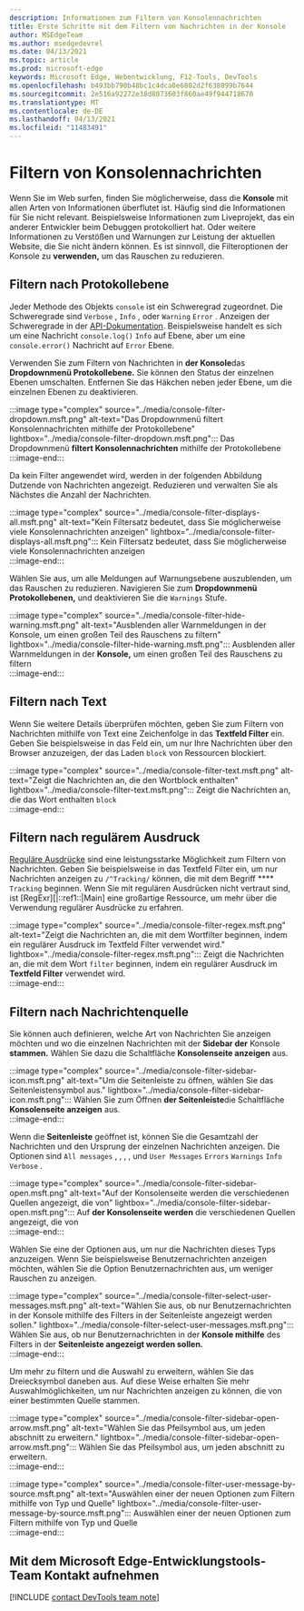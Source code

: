 ```yaml
---
description: Informationen zum Filtern von Konsolennachrichten
title: Erste Schritte mit dem Filtern von Nachrichten in der Konsole
author: MSEdgeTeam
ms.author: msedgedevrel
ms.date: 04/13/2021
ms.topic: article
ms.prod: microsoft-edge
keywords: Microsoft Edge, Webentwicklung, F12-Tools, DevTools
ms.openlocfilehash: b493bb790b48bc1c4dca0e6802d2f638099b7644
ms.sourcegitcommit: 2e516a92272e38d8073603f860ae49f944718670
ms.translationtype: MT
ms.contentlocale: de-DE
ms.lasthandoff: 04/13/2021
ms.locfileid: "11483491"
---
```

# <a name="filter-console-messages"></a>Filtern von Konsolennachrichten  

Wenn Sie im Web surfen, finden Sie möglicherweise, dass die **Konsole** mit allen Arten von Informationen überflutet ist.  Häufig sind die Informationen für Sie nicht relevant.  Beispielsweise Informationen zum Liveprojekt, das ein anderer Entwickler beim Debuggen protokolliert hat.  Oder weitere Informationen zu Verstößen und Warnungen zur Leistung der aktuellen Website, die Sie nicht ändern können.  Es ist sinnvoll, die Filteroptionen der Konsole zu **verwenden,** um das Rauschen zu reduzieren.  

## <a name="filter-by-log-level"></a>Filtern nach Protokollebene  

Jeder Methode des Objekts `console` ist ein Schweregrad zugeordnet.  Die Schweregrade sind `Verbose` , `Info` , oder `Warning` `Error` .  Anzeigen der Schweregrade in der [API-Dokumentation][DevtoolsConsoleApi].  Beispielsweise handelt es sich um eine Nachricht `console.log()` `Info` auf Ebene, aber um eine `console.error()` Nachricht auf `Error` Ebene.  

Verwenden Sie zum Filtern von Nachrichten in **der Konsole**das **Dropdownmenü Protokollebene.**  Sie können den Status der einzelnen Ebenen umschalten.  Entfernen Sie das Häkchen neben jeder Ebene, um die einzelnen Ebenen zu deaktivieren.  

:::image type="complex" source="../media/console-filter-dropdown.msft.png" alt-text="Das Dropdownmenü filtert Konsolennachrichten mithilfe der Protokollebene" lightbox="../media/console-filter-dropdown.msft.png":::
    Das Dropdownmenü **filtert Konsolennachrichten** mithilfe der Protokollebene  
:::image-end:::  

Da kein Filter angewendet wird, werden in der folgenden Abbildung Dutzende von Nachrichten angezeigt.  Reduzieren und verwalten Sie als Nächstes die Anzahl der Nachrichten.  

:::image type="complex" source="../media/console-filter-displays-all.msft.png" alt-text="Kein Filtersatz bedeutet, dass Sie möglicherweise viele Konsolennachrichten anzeigen" lightbox="../media/console-filter-displays-all.msft.png":::
    Kein Filtersatz bedeutet, dass Sie möglicherweise viele Konsolennachrichten anzeigen  
:::image-end:::  

Wählen Sie aus, um alle Meldungen auf Warnungsebene auszublenden, um das Rauschen zu reduzieren.  Navigieren Sie zum **Dropdownmenü Protokollebenen,** und deaktivieren Sie die `Warnings` Stufe.  

:::image type="complex" source="../media/console-filter-hide-warning.msft.png" alt-text="Ausblenden aller Warnmeldungen in der Konsole, um einen großen Teil des Rauschens zu filtern" lightbox="../media/console-filter-hide-warning.msft.png":::
    Ausblenden aller Warnmeldungen in der **Konsole,** um einen großen Teil des Rauschens zu filtern  
:::image-end:::  

## <a name="filter-by-text"></a>Filtern nach Text  

Wenn Sie weitere Details überprüfen möchten, geben Sie zum Filtern von Nachrichten mithilfe von Text eine Zeichenfolge in das **Textfeld Filter** ein.  Geben Sie beispielsweise in das Feld ein, um nur Ihre Nachrichten über den Browser anzuzeigen, der das Laden `block` von Ressourcen blockiert.

:::image type="complex" source="../media/console-filter-text.msft.png" alt-text="Zeigt die Nachrichten an, die den Wortblock enthalten" lightbox="../media/console-filter-text.msft.png":::
    Zeigt die Nachrichten an, die das Wort enthalten `block`  
:::image-end:::  

## <a name="filter-by-regular-expression"></a>Filtern nach regulärem Ausdruck

[Reguläre Ausdrücke][MdnDocsWebJavascriptGuideRegularExpressions] sind eine leistungsstarke Möglichkeit zum Filtern von Nachrichten.  Geben Sie beispielsweise in das Textfeld Filter ein, um nur Nachrichten anzeigen zu `/^Tracking/` können, die mit dem Begriff **** `Tracking` beginnen.  Wenn Sie mit regulären Ausdrücken nicht vertraut sind, ist [RegExr][|::ref1::|Main] eine großartige Ressource, um mehr über die Verwendung regulärer Ausdrücke zu erfahren.

:::image type="complex" source="../media/console-filter-regex.msft.png" alt-text="Zeigt die Nachrichten an, die mit dem Wortfilter beginnen, indem ein regulärer Ausdruck im Textfeld Filter verwendet wird." lightbox="../media/console-filter-regex.msft.png":::
    Zeigt die Nachrichten an, die mit dem Wort `filter` beginnen, indem ein regulärer Ausdruck im **Textfeld Filter** verwendet wird.  
:::image-end:::  

## <a name="filter-by-message-source"></a>Filtern nach Nachrichtenquelle  

Sie können auch definieren, welche Art von Nachrichten Sie anzeigen möchten und wo die einzelnen Nachrichten mit der **Sidebar der** Konsole **stammen.**  Wählen Sie dazu die Schaltfläche **Konsolenseite anzeigen** aus.  

:::image type="complex" source="../media/console-filter-sidebar-icon.msft.png" alt-text="Um die Seitenleiste zu öffnen, wählen Sie das Seitenleistensymbol aus." lightbox="../media/console-filter-sidebar-icon.msft.png":::
    Wählen Sie zum Öffnen **der Seitenleiste**die Schaltfläche **Konsolenseite anzeigen** aus.  
:::image-end:::  

Wenn die **Seitenleiste** geöffnet ist, können Sie die Gesamtzahl der Nachrichten und den Ursprung der einzelnen Nachrichten anzeigen.  Die Optionen sind `All messages` , , , , und `User Messages` `Errors` `Warnings` `Info` `Verbose` .  

:::image type="complex" source="../media/console-filter-sidebar-open.msft.png" alt-text="Auf der Konsolenseite werden die verschiedenen Quellen angezeigt, die von" lightbox="../media/console-filter-sidebar-open.msft.png":::
    Auf **der Konsolenseite werden** die verschiedenen Quellen angezeigt, die von  
:::image-end:::  

Wählen Sie eine der Optionen aus, um nur die Nachrichten dieses Typs anzuzeigen.  Wenn Sie beispielsweise Benutzernachrichten anzeigen möchten, wählen Sie die Option Benutzernachrichten aus, um weniger Rauschen zu anzeigen.

:::image type="complex" source="../media/console-filter-select-user-messages.msft.png" alt-text="Wählen Sie aus, ob nur Benutzernachrichten in der Konsole mithilfe des Filters in der Seitenleiste angezeigt werden sollen." lightbox="../media/console-filter-select-user-messages.msft.png":::
    Wählen Sie aus, ob nur Benutzernachrichten in der **Konsole mithilfe** des Filters in der **Seitenleiste angezeigt werden sollen.**  
:::image-end:::  

Um mehr zu filtern und die Auswahl zu erweitern, wählen Sie das Dreiecksymbol daneben aus.  Auf diese Weise erhalten Sie mehr Auswahlmöglichkeiten, um nur Nachrichten anzeigen zu können, die von einer bestimmten Quelle stammen.  

:::image type="complex" source="../media/console-filter-sidebar-open-arrow.msft.png" alt-text="Wählen Sie das Pfeilsymbol aus, um jeden abschnitt zu erweitern." lightbox="../media/console-filter-sidebar-open-arrow.msft.png":::
    Wählen Sie das Pfeilsymbol aus, um jeden abschnitt zu erweitern.  
:::image-end:::  

:::image type="complex" source="../media/console-filter-user-message-by-source.msft.png" alt-text="Auswählen einer der neuen Optionen zum Filtern mithilfe von Typ und Quelle" lightbox="../media/console-filter-user-message-by-source.msft.png":::
    Auswählen einer der neuen Optionen zum Filtern mithilfe von Typ und Quelle  
:::image-end:::  

## <a name="getting-in-touch-with-the-microsoft-edge-devtools-team"></a>Mit dem Microsoft Edge-Entwicklungstools-Team Kontakt aufnehmen  

[!INCLUDE [contact DevTools team note](../includes/contact-devtools-team-note.md)]  

<!-- links -->  

[DevtoolsConsoleApi]: ./api.md "Konsolen-API-| Microsoft Docs"  

[MdnDocsWebJavascriptGuideRegularExpressions]: https://developer.mozilla.org/docs/Web/JavaScript/Guide/Regular_Expressions "Reguläre Ausdrücke | MDN"  

[RegExrMain]: https://regexr.com "RegExr"  
